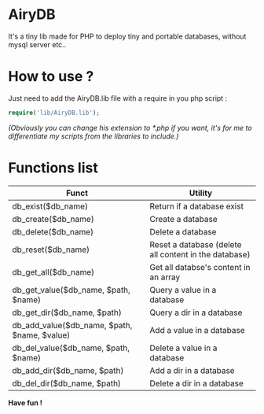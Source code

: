 # AiryDB
It's a tiny lib made for PHP to deploy tiny and portable databases, without mysql server etc..

# How to use ?
Just need to add the AiryDB.lib file with a require in you php script :

```php
require('lib/AiryDB.lib');
```
_(Obviously you can change his extension to *.php if you want, it's for me to differentiate my scripts from the libraries to include.)_

# Functions list

Funct                                       |Utility
--------------------------------------------|------
db_exist($db_name)                          | Return if a database exist
db_create($db_name)                         | Create a database
db_delete($db_name)                         | Delete a database
db_reset($db_name)                          | Reset a database (delete all content in the database)
db_get_all($db_name)                        | Get all databse's content in an array
db_get_value($db_name, $path, $name)        | Query a value in a database
db_get_dir($db_name, $path)                 | Query a dir in a database
db_add_value($db_name, $path, $name, $value)| Add a value in a database
db_del_value($db_name, $path, $name)        | Delete a value in a database
db_add_dir($db_name, $path)                 | Add a dir in a database
db_del_dir($db_name, $path)                 | Delete a dir in a database

__Have fun !__
